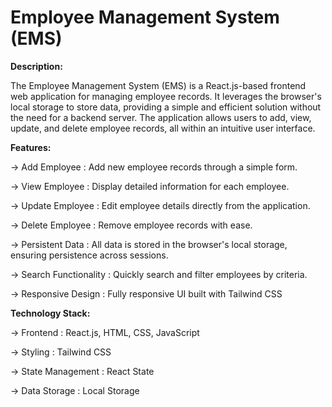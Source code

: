 # Employee Management System (EMS)

**Description:**

 The Employee Management System (EMS) is a React.js-based frontend web application for managing employee records. It leverages the browser's local storage to store data, providing a simple and efficient solution without the need for a backend server. The application allows users to add, view, update, and delete employee records, all within an intuitive user interface.

**Features:**

  -> Add Employee : Add new employee records through a simple form.
  
  -> View Employee : Display detailed information for each employee.
  
  -> Update Employee : Edit employee details directly from the application.
  
  -> Delete Employee : Remove employee records with ease.
  
  -> Persistent Data : All data is stored in the browser's local storage, ensuring persistence across sessions.
  
  -> Search Functionality : Quickly search and filter employees by criteria.

  -> Responsive Design : Fully responsive UI built with Tailwind CSS
 
**Technology Stack:**

  -> Frontend : React.js, HTML, CSS, JavaScript

  -> Styling : Tailwind CSS
  
  -> State Management : React State
  
  -> Data Storage : Local Storage
